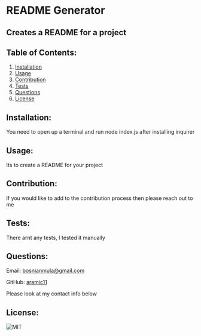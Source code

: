 # README Generator

    
## Creates a README for a project
            
## Table of Contents:

1. [Installation](#installation)
2. [Usage](#usage)
3. [Contribution](#contributing)
4. [Tests](#tests)
5. [Questions](#questions)
6. [License](#license)
            
## Installation:
You need to open up a terminal and run node index.js after installing inquirer
            
## Usage:
Its to create a README for your project
            
## Contribution:
If you would like to add to the contribution process then please reach out to me
            
## Tests:
There arnt any tests, I tested it manually
    
## Questions:
Email: bosnianmula@gmail.com


GitHub: 
[aramic11](https://github.com/aramic11)


Please look at my contact info below


## License:
  ![MIT](https://img.shields.io/badge/license-MIT-blue)
  